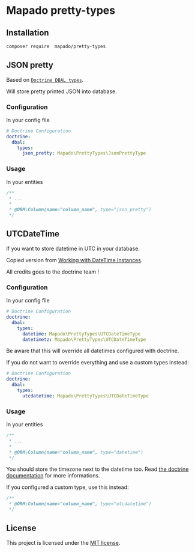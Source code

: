 # Mapado pretty-types

## Installation

```sh
composer require  mapado/pretty-types
```

## JSON pretty

Based on [`Doctrine DBAL types`](https://github.com/doctrine/dbal/tree/master/lib/Doctrine/DBAL/Types).

Will store pretty printed JSON into database.

### Configuration

In your config file

```yaml
# Doctrine Configuration
doctrine:
  dbal:
    types:
      json_pretty: Mapado\PrettyTypes\JsonPrettyType
```

### Usage

In your entities

```php
/**
 * ...
 *
 * @ORM\Column(name="column_name", type="json_pretty")
 */
```

## UTCDateTime

If you want to store datetime in UTC in your database.

Copied version from [Working with DateTime Instances](https://www.doctrine-project.org/projects/doctrine-orm/en/2.7/cookbook/working-with-datetime.html#handling-different-timezones-with-the-datetime-type).

All credits goes to the doctrine team !

### Configuration

In your config file

```yaml
# Doctrine Configuration
doctrine:
  dbal:
    types:
      datetime: Mapado\PrettyTypes\UTCDateTimeType
      datetimetz: Mapado\PrettyTypes\UTCDateTimeType
```

Be aware that this will override all datetimes configured with doctrine.

If you do not want to override everything and use a custom types instead:

```yaml
# Doctrine Configuration
doctrine:
  dbal:
    types:
      utcdatetime: Mapado\PrettyTypes\UTCDateTimeType
```

### Usage

In your entities

```php
/**
 * ...
 *
 * @ORM\Column(name="column_name", type="datetime")
 */
```

You should store the timezone next to the datetime too. Read [the doctrine documentation](https://www.doctrine-project.org/projects/doctrine-orm/en/2.7/cookbook/working-with-datetime.html) for more informations.

If you configured a custom type, use this instead:

```php
/**
 * @ORM\Column(name="column_name", type="utcdatetime")
 */
```

## License

This project is licensed under the [MIT license](LICENSE).
